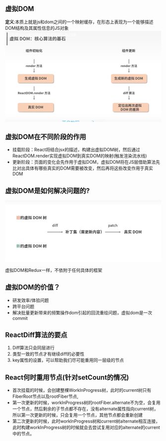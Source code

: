 ## 虚拟DOM
**定义**:本质上就是js和dom之间的一个映射缓存，在形态上表现为一个能够描述DOM结构及其属性信息的JS对象
![Alt text](image-11.png)
## 虚拟DOM在不同阶段的作用
- 挂载阶段：React将结合jsx的描述，构建出虚拟DOM树，然后通过ReactDOM.render实现虚拟DOM到真实DOM的映射(触发渲染流水线)
- 更新阶段：页面的变化会先作用于虚拟DOM，虚拟DOM将在JS层借助算法先比对出具体有哪些真实的DOM需要被改变，然后再将这些改变作用于真实DOM
## 虚拟DOM是如何解决问题的?
![Alt text](image-10.png)

虚拟DOM和Redux一样，不依附于任何具体的框架
## 虚拟DOM的价值？
- 研发效率/体验问题
- 跨平台问题
- 解决批量更新带来的频繁操作dom引起的回流重绘问题，虚拟dom是一次commit
## ReactDiff算法的要点
1. Diff算法只会同层进行
2. 类型一致的节点才有继续diff的必要性
3. key属性的设置，可以帮助我们尽可能重用同一层级的节点

## React何时重用节点(针对setCount的情况)
- 首次挂载的时候，会创建整棵WorkInProgress树，此时的current树只有FiberRoot节点以及rootFiber节点,
- 第一次更新的时候，workInProgress树的rootFiber.alternate不为空，会复用一个节点，然后剩余的子节点都不存在，没有alternate属性指向current树，所以第一次更新的时候，只会复用一个节点，其他节点都会重新创建
- 第二次更新的时候，此时workInProgress树和current树alternate相互连接，此时构建workInProgress树的时候就会去尝试复用对应的alternate的current中的节点。